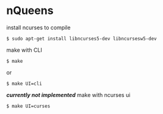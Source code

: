 # nQueens

install ncurses to compile
```
$ sudo apt-get install libncurses5-dev libncursesw5-dev
```

make with CLI
```
$ make
```
or
```
$ make UI=cli
```

***currently not implemented***
make with ncurses ui
```
$ make UI=curses
```
